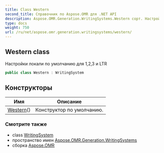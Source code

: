 ```yaml
---
title: Class Western
second_title: Справочник по Aspose.OMR для .NET API
description: Aspose.OMR.Generation.WritingSystems.Western сорт. Настройки локали по умолчанию для 123 и LTR
type: docs
weight: 750
url: /ru/net/aspose.omr.generation.writingsystems/western/
---
```

## Western class

Настройки локали по умолчанию для 1,2,3 и LTR

```csharp
public class Western : WritingSystem
```

## Конструкторы

| Имя | Описание |
| --- | --- |
| [Western](western/)() | Конструктор по умолчанию. |

### Смотрите также

* class [WritingSystem](../writingsystem/)
* пространство имен [Aspose.OMR.Generation.WritingSystems](../../aspose.omr.generation.writingsystems/)
* сборка [Aspose.OMR](../../)


